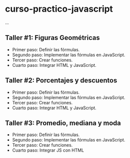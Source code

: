 # curso-practico-javascript

...

## Taller #1: Figuras Geométricas

- Primer paso: Definir las fórmulas.
- Segundo paso: Implementar las fórmulas en JavaScript.
- Tercer paso: Crear funciones. 
- Cuarto paso: Integrar HTML y JavaScript.

## Taller #2: Porcentajes y descuentos

- Primer paso: Definir las fórmulas.
- Segundo paso: Implementar las fórmulas en JavaScript.
- Tercer paso: Crear funciones. 
- Cuarto paso: Integrar HTML y JavaScript.

## Taller #3: Promedio, mediana y moda

- Primer paso: Definir las fórmulas.
- Segundo paso: Implementar las fórmulas en JavaScript.
- Tercer paso: Crear funciones. 
- Cuarto paso: Integrar JS con HTML